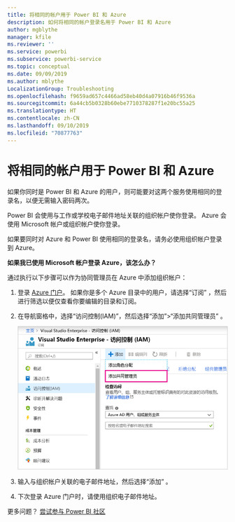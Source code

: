 ```yaml
---
title: 将相同的帐户用于 Power BI 和 Azure
description: 如何将相同的帐户登录名用于 Power BI 和 Azure
author: mgblythe
manager: kfile
ms.reviewer: ''
ms.service: powerbi
ms.subservice: powerbi-service
ms.topic: conceptual
ms.date: 09/09/2019
ms.author: mblythe
LocalizationGroup: Troubleshooting
ms.openlocfilehash: f9659ad657c4466ad58eb40d4a07916b46f9536a
ms.sourcegitcommit: 6a44cb5b0328b60ebe7710378287f1e20bc55a25
ms.translationtype: HT
ms.contentlocale: zh-CN
ms.lasthandoff: 09/10/2019
ms.locfileid: "70877763"
---
```

# <a name="using-the-same-account-for-power-bi-and-azure"></a>将相同的帐户用于 Power BI 和 Azure

如果你同时是 Power BI 和 Azure 的用户，则可能要对这两个服务使用相同的登录名，以便无需输入密码两次。

Power BI 会使用与工作或学校电子邮件地址关联的组织帐户使你登录。  Azure 会使用 Microsoft 帐户或组织帐户使你登录。

如果要同时对 Azure 和 Power BI 使用相同的登录名，请务必使用组织帐户登录到 Azure。

**如果我已使用 Microsoft 帐户登录 Azure，该怎么办？**

通过执行以下步骤可以作为协同管理员在 Azure 中添加组织帐户：

1. 登录 [Azure 门户](http://portal.azure.com/)。 如果你是多个 Azure 目录中的用户，请选择“订阅”  ，然后进行筛选以便仅查看你要编辑的目录和订阅。

1. 在导航窗格中，选择“访问控制(IAM)”，然后选择“添加”\>“添加共同管理员”    。

    ![在 Azure 门户中添加共同管理员](media/service-admin-how-to-use-the-same-account-as-azure/add-co-administrator.png)

1. 输入与组织帐户关联的电子邮件地址，然后选择“添加”  。

1. 下次登录 Azure 门户时，请使用组织电子邮件地址。

更多问题？ [尝试参与 Power BI 社区](http://community.powerbi.com/)

